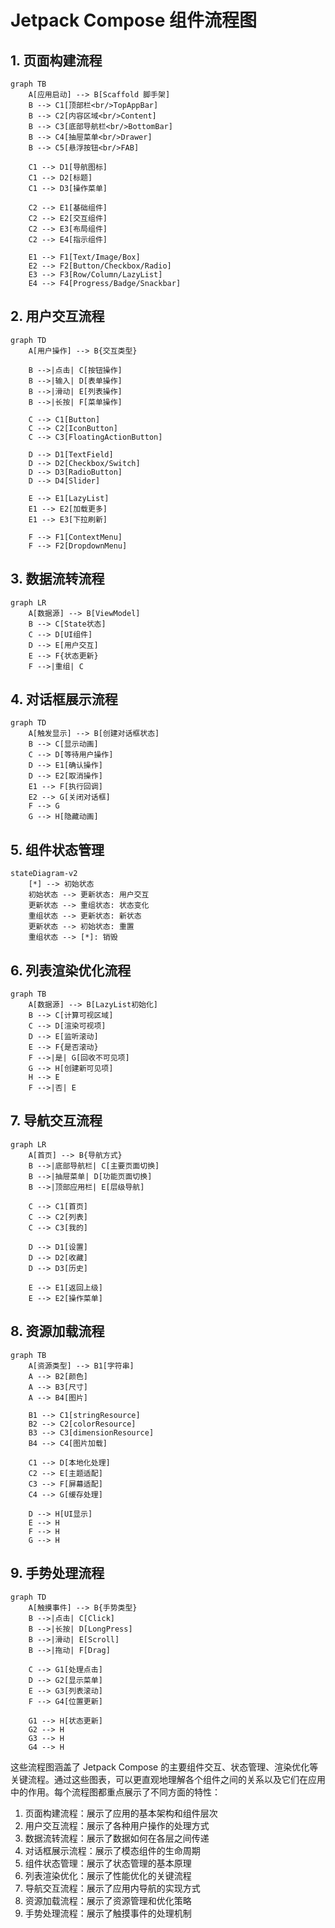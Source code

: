 # Jetpack Compose 组件流程图

## 1. 页面构建流程

```mermaid
graph TB
    A[应用启动] --> B[Scaffold 脚手架]
    B --> C1[顶部栏<br/>TopAppBar]
    B --> C2[内容区域<br/>Content]
    B --> C3[底部导航栏<br/>BottomBar]
    B --> C4[抽屉菜单<br/>Drawer]
    B --> C5[悬浮按钮<br/>FAB]
    
    C1 --> D1[导航图标]
    C1 --> D2[标题]
    C1 --> D3[操作菜单]
    
    C2 --> E1[基础组件]
    C2 --> E2[交互组件]
    C2 --> E3[布局组件]
    C2 --> E4[指示组件]
    
    E1 --> F1[Text/Image/Box]
    E2 --> F2[Button/Checkbox/Radio]
    E3 --> F3[Row/Column/LazyList]
    E4 --> F4[Progress/Badge/Snackbar]
```

## 2. 用户交互流程

```mermaid
graph TD
    A[用户操作] --> B{交互类型}
    
    B -->|点击| C[按钮操作]
    B -->|输入| D[表单操作]
    B -->|滑动| E[列表操作]
    B -->|长按| F[菜单操作]
    
    C --> C1[Button]
    C --> C2[IconButton]
    C --> C3[FloatingActionButton]
    
    D --> D1[TextField]
    D --> D2[Checkbox/Switch]
    D --> D3[RadioButton]
    D --> D4[Slider]
    
    E --> E1[LazyList]
    E1 --> E2[加载更多]
    E1 --> E3[下拉刷新]
    
    F --> F1[ContextMenu]
    F --> F2[DropdownMenu]
```

## 3. 数据流转流程

```mermaid
graph LR
    A[数据源] --> B[ViewModel]
    B --> C[State状态]
    C --> D[UI组件]
    D --> E[用户交互]
    E --> F{状态更新}
    F -->|重组| C
```

## 4. 对话框展示流程

```mermaid
graph TD
    A[触发显示] --> B[创建对话框状态]
    B --> C[显示动画]
    C --> D[等待用户操作]
    D --> E1[确认操作]
    D --> E2[取消操作]
    E1 --> F[执行回调]
    E2 --> G[关闭对话框]
    F --> G
    G --> H[隐藏动画]
```

## 5. 组件状态管理

```mermaid
stateDiagram-v2
    [*] --> 初始状态
    初始状态 --> 更新状态: 用户交互
    更新状态 --> 重组状态: 状态变化
    重组状态 --> 更新状态: 新状态
    更新状态 --> 初始状态: 重置
    重组状态 --> [*]: 销毁
```

## 6. 列表渲染优化流程

```mermaid
graph TB
    A[数据源] --> B[LazyList初始化]
    B --> C[计算可视区域]
    C --> D[渲染可视项]
    D --> E[监听滚动]
    E --> F{是否滚动}
    F -->|是| G[回收不可见项]
    G --> H[创建新可见项]
    H --> E
    F -->|否| E
```

## 7. 导航交互流程

```mermaid
graph LR
    A[首页] --> B{导航方式}
    B -->|底部导航栏| C[主要页面切换]
    B -->|抽屉菜单| D[功能页面切换]
    B -->|顶部应用栏| E[层级导航]
    
    C --> C1[首页]
    C --> C2[列表]
    C --> C3[我的]
    
    D --> D1[设置]
    D --> D2[收藏]
    D --> D3[历史]
    
    E --> E1[返回上级]
    E --> E2[操作菜单]
```

## 8. 资源加载流程

```mermaid
graph TB
    A[资源类型] --> B1[字符串]
    A --> B2[颜色]
    A --> B3[尺寸]
    A --> B4[图片]
    
    B1 --> C1[stringResource]
    B2 --> C2[colorResource]
    B3 --> C3[dimensionResource]
    B4 --> C4[图片加载]
    
    C1 --> D[本地化处理]
    C2 --> E[主题适配]
    C3 --> F[屏幕适配]
    C4 --> G[缓存处理]
    
    D --> H[UI显示]
    E --> H
    F --> H
    G --> H
```

## 9. 手势处理流程

```mermaid
graph TD
    A[触摸事件] --> B{手势类型}
    B -->|点击| C[Click]
    B -->|长按| D[LongPress]
    B -->|滑动| E[Scroll]
    B -->|拖动| F[Drag]
    
    C --> G1[处理点击]
    D --> G2[显示菜单]
    E --> G3[列表滚动]
    F --> G4[位置更新]
    
    G1 --> H[状态更新]
    G2 --> H
    G3 --> H
    G4 --> H
```

这些流程图涵盖了 Jetpack Compose 的主要组件交互、状态管理、渲染优化等关键流程。通过这些图表，可以更直观地理解各个组件之间的关系以及它们在应用中的作用。每个流程图都重点展示了不同方面的特性：

1. 页面构建流程：展示了应用的基本架构和组件层次
2. 用户交互流程：展示了各种用户操作的处理方式
3. 数据流转流程：展示了数据如何在各层之间传递
4. 对话框展示流程：展示了模态组件的生命周期
5. 组件状态管理：展示了状态管理的基本原理
6. 列表渲染优化：展示了性能优化的关键流程
7. 导航交互流程：展示了应用内导航的实现方式
8. 资源加载流程：展示了资源管理和优化策略
9. 手势处理流程：展示了触摸事件的处理机制
